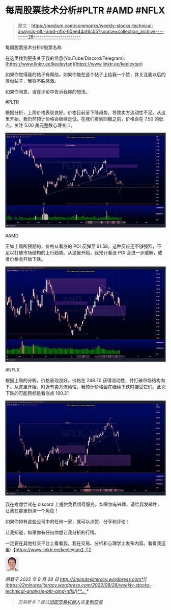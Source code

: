 # 每周股票技术分析#PLTR #AMD #NFLX

> 原文：<https://medium.com/coinmonks/weekly-stocks-technical-analysis-pltr-amd-nflx-60ee44a16c55?source=collection_archive---------26----------------------->

每周股票技术分析#股票名称

在这里找到更多关于我的信息(YouTube/Discord/Telegram):[https://www.linktr.ee/keeleytan](https://www.linktr.ee/keeleytan)

如果你觉得我的帖子有帮助，如果你能在这个帖子上给我一个赞，并关注我以后的类似帖子，我将不胜感激。

如果你同意，请在评论中告诉我你的想法。

#PLTR

根据分析，上周价格表现良好。价格目前呈下降趋势，导致卖方流动性不足。从这里开始，我仍然预计价格会继续走低，在我们看到回撤之前，价格会在 7.50 的低点。关注 5.00 美元整数心理关口。

![](img/04e6e8a516e9a750243ff0d626406949.png)

#AMD

正如上周所预期的，价格从看涨的 POI 反弹至 91.58。这种反应还不够强烈，不足以打破市场结构的上行趋势。从这里开始，我预计看涨 POI 会进一步缓解，或者价格会开始下跌。

![](img/9809499f7633eeba61f26c359b500ed6.png)

#NFLX

根据上周的分析，价格表现良好。价格在 248.70 获得流动性，并打破市场结构向下。从这里开始，附近有卖方流动性，我预计价格会在继续下跌时接受它们。此次下跌的可能目标是看涨点 190.21

![](img/b3718e32be0f868feed2edc104a0a5cf.png)

我在考虑尝试在 discord 上提供免费信号服务。如果你有兴趣，请给我发邮件，让我在那里扮演一个角色！

如果你持有这些公司中的任何一家，就可以点赞、分享和评论！

让我知道，如果你有任何你想让我分析的行情。

一定要在其他社交平台上看看我，我在交易、分析和心理学上发布内容。看看我这里:【https://www.linktr.ee/keeleytan】T2

![](img/fc1eb6fad46e85d0b92de9997ab3d744.png)

*原载于 2022 年 8 月 28 日 http://2minutesliteracy.wordpress.com*[](https://2minutesliteracy.wordpress.com/2022/08/28/weekly-stocks-technical-analysis-pltr-amd-nflx/)**。**

> *交易新手？尝试[加密交易机器人](/coinmonks/crypto-trading-bot-c2ffce8acb2a)或[复制交易](/coinmonks/top-10-crypto-copy-trading-platforms-for-beginners-d0c37c7d698c)*